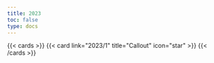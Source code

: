 ```yaml
---
title: 2023
toc: false
type: docs
---
```



{{< cards >}}
  {{< card link="2023/1" title="Callout" icon="star" >}}
{{< /cards >}}
